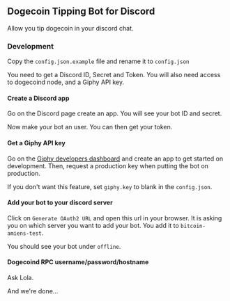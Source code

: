 ## Dogecoin Tipping Bot for Discord

Allow you tip dogecoin in your discord chat.

### Development

Copy the `config.json.example` file and rename it to `config.json`

You need to get a Discord ID, Secret and Token. You will also need access to dogecoind node, and a Giphy API key.

#### Create a Discord app

Go on the Discord page create an app. You will see your bot ID and secret.

Now make your bot an user. You can then get your token.

#### Get a Giphy API key

Go on the [Giphy developers dashboard](https://developers.giphy.com/dashboard/) and create an app to get started on development. Then, request a production key when putting the bot on production.

If you don't want this feature, set `giphy.key` to blank in the `config.json`.

#### Add your bot to your discord server

Click on `Generate OAuth2 URL` and open this url in your browser. It is asking you on which server you want to add your bot.
You add it to `bitcoin-amiens-test`.

You should see your bot under `offline`.

#### Dogecoind RPC username/password/hostname

Ask Lola.


And we're done...
